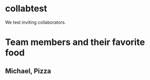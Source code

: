 # collabtest
We test inviting collaborators.

# Team members and their favorite food

## Michael, Pizza
##
